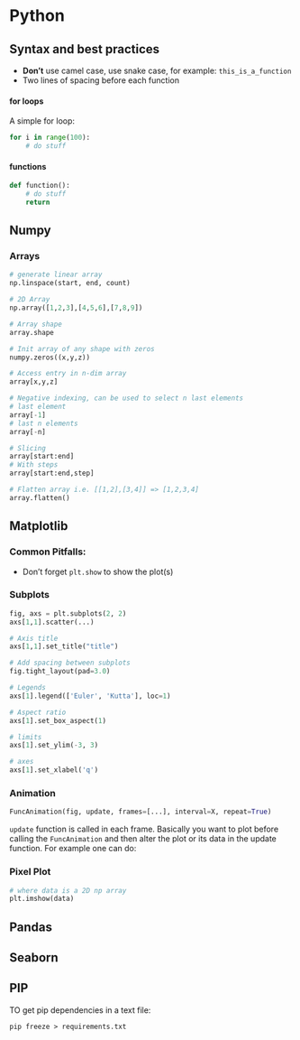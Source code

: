 # Python

## Syntax and best practices

- **Don’t** use camel case, use snake case, for example: ``this_is_a_function``
- Two lines of spacing before each function

#### for loops

A simple for loop:

````python
for i in range(100):
	# do stuff
````

#### functions

````python
def function():
	# do stuff
	return
````





## Numpy

### Arrays

`````python
# generate linear array 
np.linspace(start, end, count)

# 2D Array
np.array([1,2,3],[4,5,6],[7,8,9])

# Array shape
array.shape

# Init array of any shape with zeros
numpy.zeros((x,y,z))

# Access entry in n-dim array
array[x,y,z]

# Negative indexing, can be used to select n last elements
# last element
array[-1]
# last n elements
array[-n]

# Slicing
array[start:end]
# With steps
array[start:end,step]

# Flatten array i.e. [[1,2],[3,4]] => [1,2,3,4]
array.flatten()
`````





## Matplotlib

### Common Pitfalls:

- Don’t forget ``plt.show`` to show the plot(s)

### Subplots

````python
fig, axs = plt.subplots(2, 2)
axs[1,1].scatter(...)

# Axis title
axs[1,1].set_title("title")

# Add spacing between subplots
fig.tight_layout(pad=3.0)

# Legends
axs[1].legend(['Euler', 'Kutta'], loc=1)

# Aspect ratio
axs[1].set_box_aspect(1)

# limits
axs[1].set_ylim(-3, 3)

# axes
axs[1].set_xlabel('q')
````

### Animation

````python
FuncAnimation(fig, update, frames=[...], interval=X, repeat=True)
````

``update`` function is called in each frame. Basically you want to plot before calling the ``FuncAnimation`` and then alter the plot or its data in the update function. For example one can do:

### Pixel Plot

````python
# where data is a 2D np array
plt.imshow(data)
````





## Pandas





## Seaborn



## PIP

TO get pip dependencies in a text file:

````pip freeze > requirements.txt````









